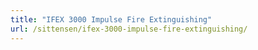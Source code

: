 ```yaml
---
title: "IFEX 3000 Impulse Fire Extinguishing"
url: /sittensen/ifex-3000-impulse-fire-extinguishing/
---
```

